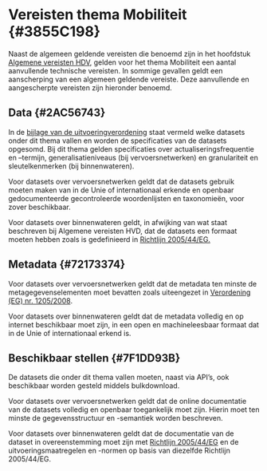 # Vereisten thema Mobiliteit {#3855C198}

Naast de algemeen geldende vereisten die benoemd zijn in het hoofdstuk <a href='#207C051B'>Algemene vereisten HDV</a>, gelden voor het thema Mobiliteit een aantal aanvullende technische vereisten. In sommige gevallen geldt een aanscherping van een algemeen geldende vereiste. Deze aanvullende en aangescherpte vereisten zijn hieronder benoemd.<br/>

## Data {#2AC56743}

In de <a href='https://eur-lex.europa.eu/legal-content/NL/TXT/HTML/?uri=CELEX:32023R0138#d1e32-48-1' target='_blank'>bijlage van de uitvoeringverordening</a> staat vermeld welke datasets onder dit thema vallen en worden de specificaties van de datasets opgesomd. Bij dit thema gelden specificaties over actualiseringsfrequentie en –termijn, generalisatieniveaus (bij vervoersnetwerken) en granulariteit en sleutelkenmerken (bij binnenwateren).<br/>

Voor datasets over vervoersnetwerken geldt dat de datasets gebruik moeten maken van in de Unie of internationaal erkende en openbaar gedocumenteerde gecontroleerde woordenlijsten en taxonomieën, voor zover beschikbaar.<br/>

Voor datasets over binnenwateren geldt, in afwijking van wat staat beschreven bij Algemene vereisten HVD, dat de datasets een formaat moeten hebben zoals is gedefinieerd in <a href='https://eur-lex.europa.eu/legal-content/NL/TXT/HTML/?uri=CELEX:32005L0044' target='_blank'>Richtlijn 2005/44/EG.</a><br/>

## Metadata {#72173374}

Voor datasets over vervoersnetwerken geldt dat de metadata ten minste de metagegevenselementen moet bevatten zoals uiteengezet in <a href='https://eur-lex.europa.eu/legal-content/NL/TXT/HTML/?uri=CELEX:32008R1205' target='_blank'>Verordening (EG) nr. 1205/2008</a>.<br/>

Voor datasets over binnenwateren geldt dat de metadata volledig en op internet beschikbaar moet zijn, in een open en machineleesbaar formaat dat in de Unie of internationaal erkend is.<br/>

## Beschikbaar stellen {#7F1DD93B}

De datasets die onder dit thema vallen moeten, naast via API’s, ook beschikbaar worden gesteld middels bulkdownload.<br/>

Voor datasets over vervoersnetwerken geldt dat de online documentatie van de datasets volledig en openbaar toegankelijk moet zijn. Hierin moet ten minste de gegevensstructuur en -semantiek worden beschreven.

Voor datasets over binnenwateren geldt dat de documentatie van de dataset in overeenstemming moet zijn met <a href='https://eur-lex.europa.eu/legal-content/NL/TXT/HTML/?uri=CELEX:32005L0044' target='_blank'>Richtlijn 2005/44/EG</a> en de uitvoeringsmaatregelen en -normen op basis van diezelfde Richtlijn 2005/44/EG.

